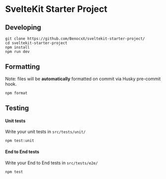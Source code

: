 # SvelteKit Starter Project

## Developing

```
git clone https://github.com/BenocxX/sveltekit-starter-project/
cd sveltekit-starter-project
npm install
npm run dev
```

## Formatting

Note: files will be **automatically** formatted on commit via Husky pre-commit hook.

```
npm format
```

## Testing

#### Unit tests

Write your unit tests in `src/tests/unit/`

```
npm test:unit
```

#### End to End tests

Write your End to End tests in `src/tests/e2e/`

```
npm test
```
